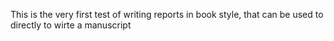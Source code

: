 This is the very first test of writing reports in book style, that can be used to directly to wirte a manuscript
